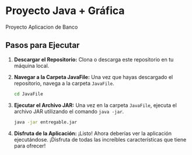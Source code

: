# Proyecto Java + Gráfica

Proyecto Aplicacion de Banco

## Pasos para Ejecutar

1. **Descargar el Repositorio:** Clona o descarga este repositorio en tu máquina local.

2. **Navegar a la Carpeta JavaFile:** Una vez que hayas descargado el repositorio, navega a la carpeta `JavaFile`.

    ```bash
    cd JavaFile
    ```

3. **Ejecutar el Archivo JAR:** Una vez en la carpeta `JavaFile`, ejecuta el archivo JAR utilizando el comando `java -jar`.

    ```bash
    java -jar entregable.jar
    ```

4. **Disfruta de la Aplicación:** ¡Listo! Ahora deberías ver la aplicación ejecutándose. ¡Disfruta de todas las increíbles características que tiene para ofrecer!
